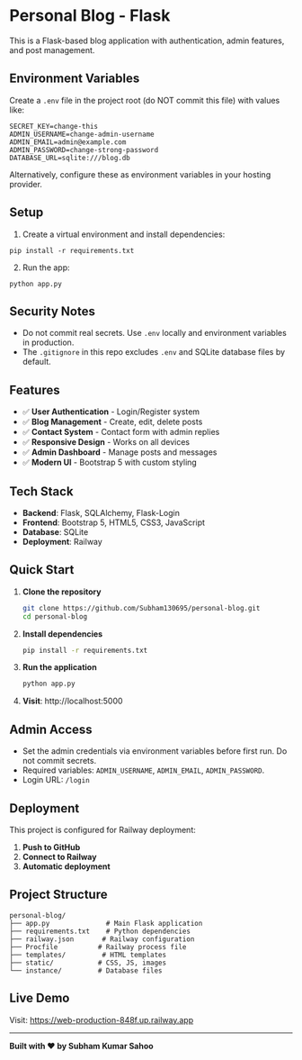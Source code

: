 # Personal Blog - Flask

This is a Flask-based blog application with authentication, admin features, and post management.

## Environment Variables
Create a `.env` file in the project root (do NOT commit this file) with values like:

```
SECRET_KEY=change-this
ADMIN_USERNAME=change-admin-username
ADMIN_EMAIL=admin@example.com
ADMIN_PASSWORD=change-strong-password
DATABASE_URL=sqlite:///blog.db
```

Alternatively, configure these as environment variables in your hosting provider.

## Setup

1. Create a virtual environment and install dependencies:
```
pip install -r requirements.txt
```

2. Run the app:
```
python app.py
```

## Security Notes
- Do not commit real secrets. Use `.env` locally and environment variables in production.
- The `.gitignore` in this repo excludes `.env` and SQLite database files by default.

## Features

- ✅ **User Authentication** - Login/Register system
- ✅ **Blog Management** - Create, edit, delete posts
- ✅ **Contact System** - Contact form with admin replies
- ✅ **Responsive Design** - Works on all devices
- ✅ **Admin Dashboard** - Manage posts and messages
- ✅ **Modern UI** - Bootstrap 5 with custom styling

## Tech Stack

- **Backend**: Flask, SQLAlchemy, Flask-Login
- **Frontend**: Bootstrap 5, HTML5, CSS3, JavaScript
- **Database**: SQLite
- **Deployment**: Railway

## Quick Start

1. **Clone the repository**
   ```bash
   git clone https://github.com/Subham130695/personal-blog.git
   cd personal-blog
   ```

2. **Install dependencies**
   ```bash
   pip install -r requirements.txt
   ```

3. **Run the application**
   ```bash
   python app.py
   ```

4. **Visit**: http://localhost:5000

## Admin Access

- Set the admin credentials via environment variables before first run. Do not commit secrets.
- Required variables: `ADMIN_USERNAME`, `ADMIN_EMAIL`, `ADMIN_PASSWORD`.
- Login URL: `/login`

## Deployment

This project is configured for Railway deployment:

1. **Push to GitHub**
2. **Connect to Railway**
3. **Automatic deployment**

## Project Structure

```
personal-blog/
├── app.py              # Main Flask application
├── requirements.txt    # Python dependencies
├── railway.json       # Railway configuration
├── Procfile          # Railway process file
├── templates/         # HTML templates
├── static/           # CSS, JS, images
└── instance/         # Database files
```

## Live Demo

Visit: https://web-production-848f.up.railway.app

---

**Built with ❤️ by Subham Kumar Sahoo** 